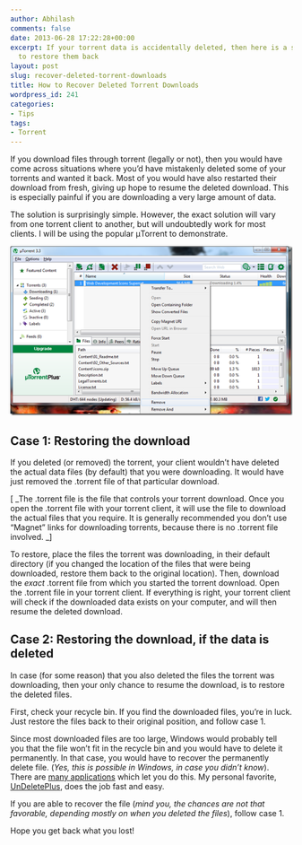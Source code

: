 ```yaml
---
author: Abhilash
comments: false
date: 2013-06-28 17:22:28+00:00
excerpt: If your torrent data is accidentally deleted, then here is a simple method
  to restore them back
layout: post
slug: recover-deleted-torrent-downloads
title: How to Recover Deleted Torrent Downloads
wordpress_id: 241
categories:
- Tips
tags:
- Torrent
---
```


If you download files through torrent (legally or not), then you would have come across situations where you’d have mistakenly deleted some of your torrents and wanted it back. Most of you would have also restarted their download from fresh, giving up hope to resume the deleted download. This is especially painful if you are downloading a very large amount of data.

The solution is surprisingly simple. However, the exact solution will vary from one torrent client to another, but will undoubtedly work for most clients. I will be using the popular μTorrent to demonstrate.

![utorrent-remove-torrent](images/utorrent-remove-torrent.png)


## Case 1: Restoring the download


If you deleted (or removed) the torrent, your client wouldn’t have deleted the actual data files (by default) that you were downloading. It would have just removed the .torrent file of that particular download.

[ _The .torrent file is the file that controls your torrent download. Once you open the .torrent file with your torrent client, it will use the file to download the actual files that you require. It is generally recommended you don’t use “Magnet” links for downloading torrents, because there is no .torrent file involved. _]

To restore, place the files the torrent was downloading, in their default directory (if you changed the location of the files that were being downloaded, restore them back to the original location). Then, download the _exact_ .torrent file from which you started the torrent download. Open the .torrent file in your torrent client. If everything is right, your torrent client will check if the downloaded data exists on your computer, and will then resume the deleted download.


## Case 2: Restoring the download, if the data is deleted


In case (for some reason) that you also deleted the files the torrent was downloading, then your only chance to resume the download, is to restore the deleted files.

First, check your recycle bin. If you find the downloaded files, you’re in luck. Just restore the files back to their original position, and follow case 1.

Since most downloaded files are too large, Windows would probably tell you that the file won’t fit in the recycle bin and you would have to delete it permanently. In that case, you would have to recover the permanently delete file. (_Yes, this is possible in Windows, in case you didn’t know_). There are [many applications](https://www.google.com/search?q=recover+deleted+files) which let you do this. My personal favorite, [UnDeletePlus](http://undeleteplus.com/), does the job fast and easy.

If you are able to recover the file (_mind you, the chances are not that favorable, depending mostly on when you deleted the files_), follow case 1.

Hope you get back what you lost!
